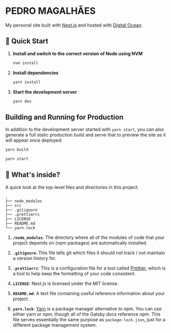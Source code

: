 # PEDRO MAGALHÃES

My personal site built with [Next.js](https://nextjs.org/) and hosted with [Digital Ocean](http://digitalocean.com/).

## 🚀 Quick Start

1. **Install and switch to the correct version of Node using NVM**

   ```sh
   nvm install
   ```

2. **Install dependencies**

   ```sh
   yarn install
   ```

3. **Start the development server**

   ```sh
   yarn dev
   ```

## Building and Running for Production

In addition to the development server started with `yarn start`, you can also generate a full static production build and serve that to preview the site as it will appear once deployed:

```sh
yarn build
```

```sh
yarn start
```

## 🧐 What's inside?

A quick look at the top-level files and directories in this project.

    .
    ├── node_modules
    ├── src
    ├── .gitignore
    ├── .prettierrc
    ├── LICENSE
    ├── README.md
    └── yarn.lock

1. **`/node_modules`**: The directory where all of the modules of code that your project depends on (npm packages) are automatically installed.

2. **`.gitignore`**: This file tells git which files it should not track / not maintain a version history for.

3. **`.prettierrc`**: This is a configuration file for a tool called [Prettier](https://prettier.io/), which is a tool to help keep the formatting of your code consistent.

4. **`LICENSE`**: Next.js is licensed under the MIT license.

5. **`README.md`**: A text file containing useful reference information about your project.

6. **`yarn.lock`**: [Yarn](https://yarnpkg.com/) is a package manager alternative to npm. You can use either yarn or npm, though all of the Gatsby docs reference npm. This file serves essentially the same purpose as `package-lock.json`, just for a different package management system.
